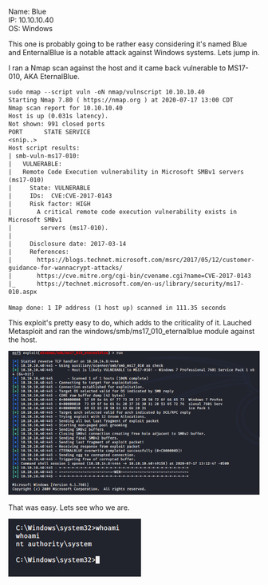 Name: Blue  
IP:   10.10.10.40  
OS:   Windows  

This one is probably going to be rather easy considering it's named Blue and EnternalBlue is a notable attack against Windows systems.  Lets jump in.


I ran a Nmap scan against the host and it came back vulnerable to MS17-010, AKA EternalBlue.

    sudo nmap --script vuln -oN nmap/vulnscript 10.10.10.40
    Starting Nmap 7.80 ( https://nmap.org ) at 2020-07-17 13:00 CDT
    Nmap scan report for 10.10.10.40
    Host is up (0.031s latency).
    Not shown: 991 closed ports
    PORT      STATE SERVICE
    <snip..>
    Host script results:
    | smb-vuln-ms17-010: 
    |   VULNERABLE:
    |   Remote Code Execution vulnerability in Microsoft SMBv1 servers (ms17-010)
    |     State: VULNERABLE
    |     IDs:  CVE:CVE-2017-0143
    |     Risk factor: HIGH
    |       A critical remote code execution vulnerability exists in Microsoft SMBv1
    |        servers (ms17-010).
    |           
    |     Disclosure date: 2017-03-14
    |     References:
    |       https://blogs.technet.microsoft.com/msrc/2017/05/12/customer-guidance-for-wannacrypt-attacks/
    |       https://cve.mitre.org/cgi-bin/cvename.cgi?name=CVE-2017-0143
    |_      https://technet.microsoft.com/en-us/library/security/ms17-010.aspx
  
    Nmap done: 1 IP address (1 host up) scanned in 111.35 seconds
  
This exploit's pretty easy to do, which adds to the criticality of it.  Lauched Metasploit and ran the windows/smb/ms17_010_eternalblue module against the host.

![blueMSF.png](./resources/blue/BlueMSF.png "EB MSF Module")

That was easy.  Lets see who we are.

![Bluewhoami.png](./resources/blue/Bluewhoami.png "nt system")
